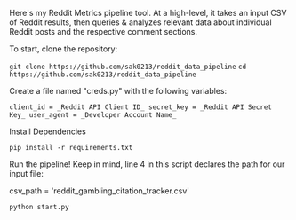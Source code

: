 
Here's my Reddit Metrics pipeline tool. At a high-level, it takes an input CSV of Reddit results, then queries & analyzes relevant data about individual Reddit posts and the respective comment sections.

To start, clone the repository:

`git clone https://github.com/sak0213/reddit_data_pipeline`
`cd https://github.com/sak0213/reddit_data_pipeline`

Create a file named "creds.py" with the following variables:

`client_id = _Reddit API Client ID_
secret_key = _Reddit API Secret Key_
user_agent = _Developer Account Name_`

Install Dependencies

`pip install -r requirements.txt`

Run the pipeline! Keep in mind, line 4 in this script declares the path for our input file:

csv_path = 'reddit_gambling_citation_tracker.csv'

`python start.py`
